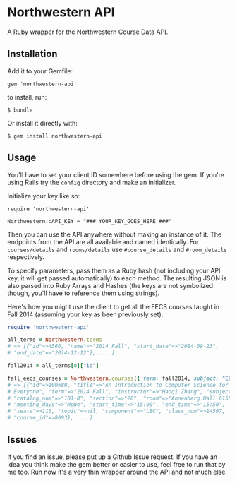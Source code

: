 # Northwestern API

A Ruby wrapper for the Northwestern Course Data API.

## Installation

Add it to your Gemfile:

    gem 'northwestern-api'

to install, run:

    $ bundle

Or install it directly with:

    $ gem install northwestern-api

## Usage

You'll have to set your client ID somewhere before using the gem.  If you're using Rails try the `config` directory and make an
initializer.

Initialize your key like so:

```
require 'northwestern-api'

Northwestern::API_KEY = "### YOUR_KEY_GOES_HERE ###"
```

Then you can use the API anywhere without making an instance of it. The
endpoints from the API are all available and named identically.  For `courses/details` and
`rooms/details` use `#course_details` and `#room_details` respectively.

To specify parameters, pass them as a Ruby hash (not including your API key,
it will get passed automatically) to each method.  The resulting JSON is also
parsed into Ruby Arrays and Hashes (the keys are not symbolized though, you'll
have to reference them using strings).

Here's how you might use the client to get all the EECS courses taught in Fall
2014 (assuming your key as been previously set):

```ruby
require 'northwestern-api'

all_terms = Northwestern.terms
# => [{"id"=>4560, "name"=>"2014 Fall", "start_date"=>"2014-09-23",
# "end_date"=>"2014-12-12"}, ... ]

fall2014 = all_terms[0]["id"]

fall_eecs_courses = Northwestern.courses({ term: fall2014, subject: "EECS" })
# => [{"id"=>109680, "title"=>"An Introduction to Computer Science for
# Everyone", "term"=>"2014 Fall", "instructor"=>"Haoqi Zhang", "subject"=>"EECS",
# "catalog_num"=>"101-0", "section"=>"20", "room"=>"Annenberg Hall G15",
# "meeting_days"=>"MoWe", "start_time"=>"15:00", "end_time"=>"15:50",
# "seats"=>110, "topic"=>nil, "component"=>"LEC", "class_num"=>14597,
# "course_id"=>8093}, ... ]
```

## Issues

If you find an issue, please put up a Github Issue request.  If you have an idea
you think make the gem better or easier to use, feel free to run that by me too.
Run now it's a very thin wrapper around the API and not much else.
